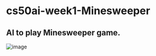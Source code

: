 # cs50ai-week1-Minesweeper
## AI to play Minesweeper game.
![image](https://github.com/abdeldayem02/cs50ai-week1-Minesweeper/assets/126143101/56314f46-185f-4f0b-80f5-b0e20644162f)

